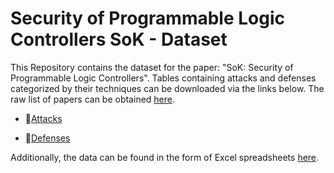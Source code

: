 # Security of Programmable Logic Controllers SoK - Dataset

This Repository contains the dataset for the paper: "SoK: Security of Programmable Logic Controllers". Tables containing attacks and defenses categorized by their techniques can be downloaded via the links below. The raw list of papers can be obtained [here](csv/Papers.csv).

- :link:[Attacks](csv/Attacks.csv)

- :link:[Defenses](csv/Defenses.csv)

Additionally, the data can be found in the form of Excel spreadsheets [here](xlsx/).

